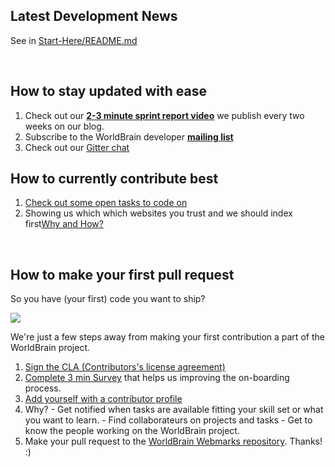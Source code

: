 ## Latest Development News

See in [Start-Here/README.md](https://github.com/WorldBrain/START-HERE/blob/master/README.md#latest-development-news)

<br>

## How to stay updated with ease
 1. Check out our **[2-3 minute sprint report video](www.worldbrain.io/2016/blog/)** we publish every two weeks on our blog.
 2. Subscribe to the WorldBrain developer **[mailing list](https://groups.google.com/forum/#!forum/worldbrain-dev-mailing-list)**
 3. Check out our [Gitter chat](https://gitter.im/WorldBrain/Webmarks)


## How to currently contribute best
 1. [Check out some open tasks to code on](https://github.com/WorldBrain/Webmarks/issues)
 2. Showing us which which websites you trust and we should index first[Why and How?](http://www.worldbrain.io/install_bookmarklet)
<br>

## How to make your first pull request

So you have (your first) code you want to ship? 

![](https://media.giphy.com/media/pCO5tKdP22RC8/giphy.gif)

We're just a few steps away from making your first contribution a part of the WorldBrain project. 

 1. [Sign the CLA (Contributors's license agreement)](https://www.clahub.com/agreements/WorldBrain/Webmarks)
 2. [Complete 3 min Survey](http://goo.gl/forms/QJ5Apz8orM) that helps us improving the on-boarding process.
 3. [Add yourself with a contributor profile](https://github.com/WorldBrain/TEAM/issues/new)
  4. Why?
    - Get notified when tasks are available fitting your skill set or what you want to learn.
    - Find collaborateurs on projects and tasks
    - Get to know the people working on the WorldBrain project.
 4. Make your pull request to the [WorldBrain Webmarks repository](https://github.com/WorldBrain/Webmarks). Thanks! :)


